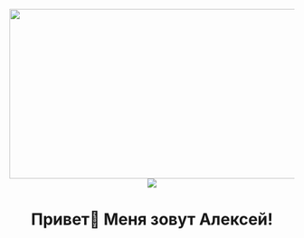 <br clear="both">

<div align="center">
  <img height="300" width="600" src="https://user-images.githubusercontent.com/74038190/225813708-98b745f2-7d22-48cf-9150-083f1b00d6c9.gif"  />
  <img src="https://readme-typing-svg.herokuapp.com?color=blue&lines=Hi,+I`m+Viktor+-+Frontend+developer.">
</div>

###

<h1 align="center">Привет👋 Меня зовут Алексей!</h1>
